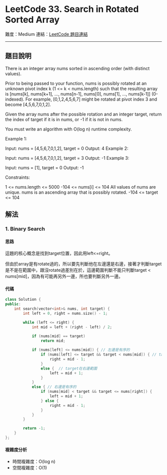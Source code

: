 # LeetCode 33. Search in Rotated Sorted Array

難度：Medium
連結：[LeetCode 題目連結](https://leetcode.com/problems/search-in-rotated-sorted-array/description/)

---

## 題目說明
    
There is an integer array nums sorted in ascending order (with distinct values).

Prior to being passed to your function, nums is possibly rotated at an unknown pivot index k (1 <= k < nums.length) such that the resulting array is [nums[k], nums[k+1], ..., nums[n-1], nums[0], nums[1], ..., nums[k-1]] (0-indexed). For example, [0,1,2,4,5,6,7] might be rotated at pivot index 3 and become [4,5,6,7,0,1,2].

Given the array nums after the possible rotation and an integer target, return the index of target if it is in nums, or -1 if it is not in nums.

You must write an algorithm with O(log n) runtime complexity.

 

Example 1:

Input: nums = [4,5,6,7,0,1,2], target = 0
Output: 4
Example 2:

Input: nums = [4,5,6,7,0,1,2], target = 3
Output: -1
Example 3:

Input: nums = [1], target = 0
Output: -1
 

Constraints:

1 <= nums.length <= 5000
-104 <= nums[i] <= 104
All values of nums are unique.
nums is an ascending array that is possibly rotated.
-104 <= target <= 104

## 解法
### 1. Binary Search
#### 思路

這題的核心概念是找到target位置，因此用left<=right。

但由於array是有rotate過的，所以要先判斷他在左邊還是右邊，接著才判斷target是不是在範圍中，跟沒rotate過差別在於，這邊範圍判斷不能只判斷target < nums[mid]，因為有可能再另外一邊，所也要判斷另外一邊。

#### 代碼
```c++
class Solution {
public:
    int search(vector<int>& nums, int target) {
        int left = 0, right = nums.size() - 1;

        while (left <= right) {
            int mid = left + (right - left) / 2;

            if (nums[mid] == target)
                return mid;
                
            if (nums[left] <= nums[mid]) { // 左邊是有序的
                if (nums[left] <= target && target < nums[mid]) { // target在左邊範圍
                    right = mid - 1;
                }
                else {  // target在右邊範圍
                    left = mid + 1;
                }
            }
            else { // 右邊是有序的
                if (nums[mid] < target && target <= nums[right]) {
                    left = mid + 1;
                } else {
                    right = mid - 1;
                }
            }
        }

        return -1;
    }
};
```

#### 複雜度分析

- 時間複雜度：O(log n)
- 空間複雜度：O(1)